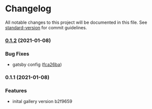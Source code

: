 # Changelog

All notable changes to this project will be documented in this file. See [standard-version](https://github.com/conventional-changelog/standard-version) for commit guidelines.

### [0.1.2](https://github.com/develowlper/baerenfamilie/compare/v0.1.1...v0.1.2) (2021-01-08)


### Bug Fixes

* gatsby config ([fca26ba](https://github.com/develowlper/baerenfamilie/commit/fca26badcff0579875d2282ec2f1175ded858ea1))

### 0.1.1 (2021-01-08)


### Features

* inital gallery version b2f9659

